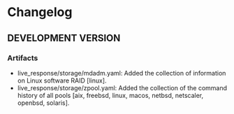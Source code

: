 # Changelog

## DEVELOPMENT VERSION

### Artifacts

- live_response/storage/mdadm.yaml: Added the collection of information on Linux software RAID [linux].
- live_response/storage/zpool.yaml: Added the collection of the command history of all pools [aix, freebsd, linux, macos, netbsd, netscaler, openbsd, solaris].
